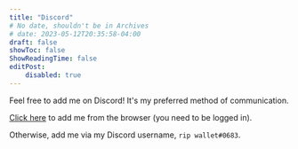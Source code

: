 ```yaml
---
title: "Discord"
# No date, shouldn't be in Archives
# date: 2023-05-12T20:35:58-04:00
draft: false
showToc: false
ShowReadingTime: false
editPost:
    disabled: true
---
```


Feel free to add me on Discord! It's my preferred method of communication.

[Click here](https://discord.com/users/175082465671512064) to add me from the browser (you need to be logged in).

Otherwise, add me via my Discord username, `rip wallet#0683`.
